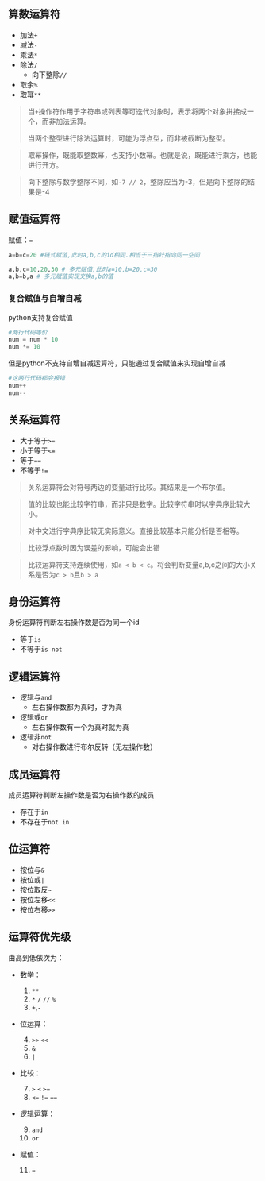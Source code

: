 ## 算数运算符

 - 加法`+`	
 - 减法`-`	
 - 乘法`*`	
 - 除法`/`	
	 - 向下整除`//`
- 取余`%`	
- 取幂`**`

> 当`+`操作符作用于字符串或列表等可迭代对象时，表示将两个对象拼接成一个，而非加法运算。
> 
> 当两个整型进行除法运算时，可能为浮点型，而非被截断为整型。

> 取幂操作，既能取整数幂，也支持小数幂。也就是说，既能进行乘方，也能进行开方。

> 向下整除与数学整除不同，如`-7 // 2`，整除应当为-3，但是向下整除的结果是-4

## 赋值运算符
赋值：`=`

```python
a=b=c=20 #链式赋值,此时a,b,c的id相同.相当于三指针指向同一空间

a,b,c=10,20,30 # 多元赋值,此时a=10,b=20,c=30
a,b=b,a # 多元赋值实现交换a,b的值
```
### 复合赋值与自增自减
python支持复合赋值
```python
#两行代码等价
num = num * 10
num *= 10
```

但是python不支持自增自减运算符，只能通过复合赋值来实现自增自减
```python
#这两行代码都会报错
num++
num--
``` 
## 关系运算符

- 大于等于`>=`	
- 小于等于`<=`	
- 等于`==`	
- 不等于`!=`

> 关系运算符会对符号两边的变量进行比较。其结果是一个布尔值。

> 值的比较也能比较字符串，而非只是数字。比较字符串时以字典序比较大小。
>
> 对中文进行字典序比较无实际意义。直接比较基本只能分析是否相等。

> 比较浮点数时因为误差的影响，可能会出错

> 比较运算符支持连续使用，如`a < b < c`。将会判断变量a,b,c之间的大小关系是否为`c > b`且`b > a`

## 身份运算符

身份运算符判断左右操作数是否为同一个id

- 等于`is`	
- 不等于`is not`

## 逻辑运算符

- 逻辑与`and`	
	- 左右操作数都为真时，才为真
- 逻辑或`or`	
	- 左右操作数有一个为真时就为真
- 逻辑非`not`	
	- 对右操作数进行布尔反转（无左操作数）

## 成员运算符

成员运算符判断左操作数是否为右操作数的成员

- 存在于`in`	
- 不存在于`not in`


## 位运算符

- 按位与`&`	
- 按位或`|`	
- 按位取反`~`
- 按位左移`<<`	
- 按位右移`>>`	

## 运算符优先级
由高到低依次为：

 - 数学：
	1. `**`
	2. `*` `/` `//` `%`
	3. `+`,`-`	

- 位运算：

	4. `>>` `<<`
	5. `&`
	6. `|`

- 比较：

	7. `>` `<` `>=`
	8. `<=` `!=` `==`

- 逻辑运算：

	9. `and`
	10. `or`

- 赋值：

	11. `=`

